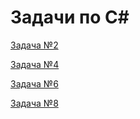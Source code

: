 # Задачи по C#

[Задача №2](https://github.com/prus3/csharp-tasks/blob/main/Task02/ "Задача №2")

[Задача №4](https://github.com/prus3/csharp-tasks/blob/main/Task04/ "Задача №4")

[Задача №6](https://github.com/prus3/csharp-tasks/blob/main/Task06/ "Задача №6")

[Задача №8](https://github.com/prus3/csharp-tasks/blob/main/Task08/ "Задача №8")
